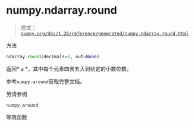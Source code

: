 # numpy.ndarray.round

> 原文：[`numpy.org/doc/1.26/reference/generated/numpy.ndarray.round.html`](https://numpy.org/doc/1.26/reference/generated/numpy.ndarray.round.html)

方法

```py
ndarray.round(decimals=0, out=None)
```

返回* a *，其中每个元素四舍五入到给定的小数位数。

参考`numpy.around`获取完整文档。

另请参阅

`numpy.around`

等效函数
